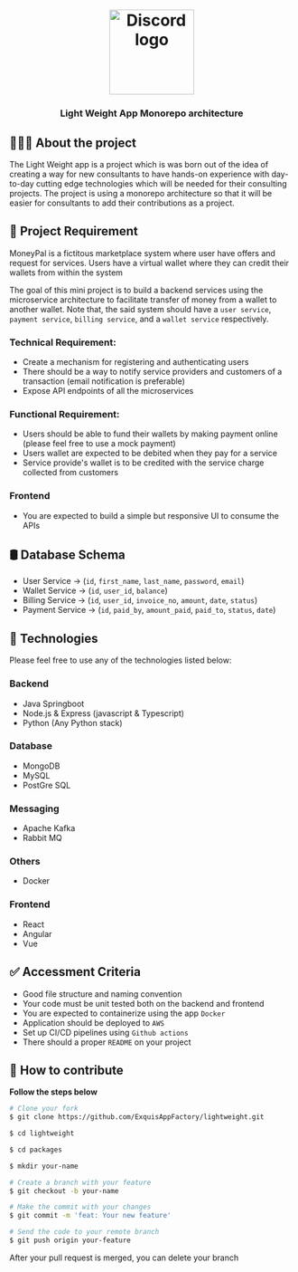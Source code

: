 <h1 align="center">
	<img alt="Discord logo" src="https://github.com/ExquisAppFactory/lightweight/blob/master/assets/monorepo.svg" height="150px" width="150px" />
</h1>

<h3 align="center">
  Light Weight App Monorepo architecture
</h3>

## 👨🏻‍💻 About the project

The Light Weight app is a project which is was born out of the idea of creating a way for new consultants to have hands-on experience with day-to-day cutting edge technologies which will be needed for their consulting projects. The project is using a monorepo architecture so that it will be easier for consultants to add their contributions as a project.

## 📝 Project Requirement

MoneyPal is a fictitous marketplace system where user have offers and request for services. Users have a virtual wallet where they can credit their wallets from within the system

The goal of this mini project is to build a backend services using the microservice architecture to facilitate transfer of money from a wallet to another wallet. Note that, the said system should have a `user service`, `payment service`, `billing service`, and a `wallet service` respectively.

### Technical Requirement:

- Create a mechanism for registering and authenticating users
- There should be a way to notify service providers and customers of a transaction (email notification is preferable)
- Expose API endpoints of all the microservices

### Functional Requirement:

- Users should be able to fund their wallets by making payment online (please feel free to use a mock payment)
- Users wallet are expected to be debited when they pay for a service
- Service provide's wallet is to be credited with the service charge collected from customers

### Frontend

- You are expected to build a simple but responsive UI to consume the APIs

## 🛢 Database Schema

- User Service -> (`id`, `first_name`, `last_name`, `password`, `email`)
- Wallet Service -> (`id`, `user_id`, `balance`)
- Billing Service -> (`id`, `user_id`, `invoice_no`, `amount`, `date`, `status`)
- Payment Service -> (`id`, `paid_by`, `amount_paid`, `paid_to`, `status`, `date`)

## 🚀 Technologies

Please feel free to use any of the technologies listed below:

### Backend

- Java Springboot
- Node.js & Express (javascript & Typescript)
- Python (Any Python stack)

### Database

- MongoDB
- MySQL
- PostGre SQL

### Messaging

- Apache Kafka
- Rabbit MQ

### Others

- Docker

### Frontend

- React
- Angular
- Vue

## ✅ Accessment Criteria

- Good file structure and naming convention
- Your code must be unit tested both on the backend and frontend
- You are expected to containerize using the app `Docker`
- Application should be deployed to `AWS`
- Set up CI/CD pipelines using `Github actions`
- There should a proper `README` on your project

## 🤔 How to contribute

**Follow the steps below**

```bash
# Clone your fork
$ git clone https://github.com/ExquisAppFactory/lightweight.git

$ cd lightweight

$ cd packages

$ mkdir your-name

# Create a branch with your feature
$ git checkout -b your-name

# Make the commit with your changes
$ git commit -m 'feat: Your new feature'

# Send the code to your remote branch
$ git push origin your-feature
```

After your pull request is merged, you can delete your branch
